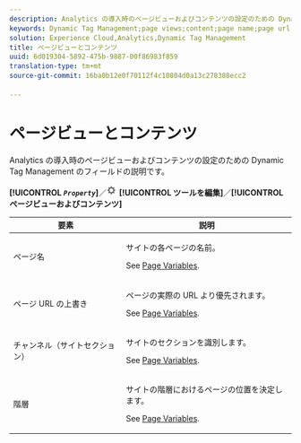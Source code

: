 ```yaml
---
description: Analytics の導入時のページビューおよびコンテンツの設定のための Dynamic Tag Management のフィールドの説明です。
keywords: Dynamic Tag Management;page views;content;page name;page url override;channel;site section;hierarchy
solution: Experience Cloud,Analytics,Dynamic Tag Management
title: ページビューとコンテンツ
uuid: 6d019304-5892-475b-9887-00f86983f859
translation-type: tm+mt
source-git-commit: 16ba0b12e0f70112f4c10804d0a13c278388ecc2

---
```



# ページビューとコンテンツ

Analytics の導入時のページビューおよびコンテンツの設定のための Dynamic Tag Management のフィールドの説明です。

**[!UICONTROL *`Property`*]**／![](assets/settings_gear.png) **[!UICONTROL ツールを編集]**／**[!UICONTROL ページビューおよびコンテンツ]**

<table id="table_654149A8A66B404BBF9BAF8EC67F5F8F"> 
 <thead> 
  <tr> 
   <th colname="col1" class="entry"> 要素 </th> 
   <th colname="col2" class="entry"> 説明 </th> 
  </tr> 
 </thead>
 <tbody> 
  <tr> 
   <td colname="col1"> ページ名 </td> 
   <td colname="col2"> <p>サイトの各ページの名前。 </p> <p>See <a href="/help/implement/js-implementation/c-variables/page-variables.md">Page Variables</a>. </p> </td> 
  </tr> 
  <tr> 
   <td colname="col1"> ページ URL の上書き </td> 
   <td colname="col2"> <p> ページの実際の URL より優先されます。 </p> <p>See <a href="/help/implement/js-implementation/c-variables/page-variables.md">Page Variables</a>. </p> </td> 
  </tr> 
  <tr> 
   <td colname="col1"> チャンネル（サイトセクション） </td> 
   <td colname="col2"> <p>サイトのセクションを識別します。 </p> <p>See <a href="/help/implement/js-implementation/c-variables/page-variables.md">Page Variables</a>. </p> </td> 
  </tr> 
  <tr> 
   <td colname="col1"> 階層 </td> 
   <td colname="col2"> <p>サイトの階層におけるページの位置を決定します。 </p> <p>See <a href="/help/implement/js-implementation/c-variables/page-variables.md">Page Variables</a>. </p> </td> 
  </tr> 
 </tbody> 
</table>

